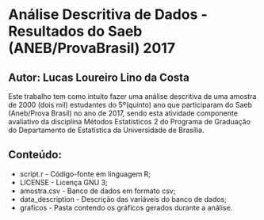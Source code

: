 # Análise Descritiva de Dados - Resultados do Saeb (ANEB/ProvaBrasil) 2017
## Autor: Lucas Loureiro Lino da Costa



Este trabalho tem como intuito fazer uma análise descritiva de uma amostra de 2000 (dois mil) estudantes do 5º(quinto) ano que participaram do Saeb (Aneb/Prova Brasil) no ano de 2017, sendo esta atividade componente avaliativo da disciplina Métodos Estatísticos 2 do Programa de Graduação do Departamento de Estatística da Universidade de Brasília.


## Conteúdo:

* script.r  - Código-fonte em linguagem R;
* LICENSE - Licença GNU 3;
* amostra.csv - Banco de dados em formato csv;
* data_description - Descrição das variáveis do banco de dados;
* graficos - Pasta contendo os gráficos gerados durante a análise.



